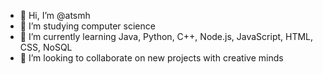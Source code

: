- 👋 Hi, I’m @atsmh
- 👀 I’m studying computer science 
- 🌱 I’m currently learning Java, Python, C++, Node.js, JavaScript, HTML, CSS, NoSQL
- 💞️ I’m looking to collaborate on new projects with creative minds


<!---
atsmh/atsmh is a ✨ special ✨ repository because its `README.md` (this file) appears on your GitHub profile.
You can click the Preview link to take a look at your changes.
--->
